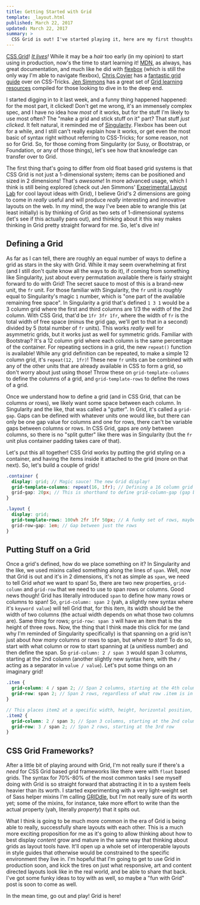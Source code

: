 ```yaml
---
title: Getting Started with Grid
template: _layout.html
published: March 22, 2017
updated: March 22, 2017
summary: >
  CSS Grid is out! I've started playing it, here are my first thoughts.
---
```

[CSS Grid](https://www.w3.org/TR/css3-grid-layout/)! _[It lives](http://caniuse.com/#search=grid)!_ While it may be a _hair_ too early (in my opinion) to start using in production, now's the time to start learning it! [MDN](https://developer.mozilla.org/en-US/docs/Web/CSS/CSS_Grid_Layout), as always, has great documentation, and much like he did with [flexbox](https://css-tricks.com/snippets/css/a-guide-to-flexbox/) (which is still the only way I'm able to navigate flexbox), [Chris Coyier](https://twitter.com/chriscoyier) has a [fantastic grid guide](https://css-tricks.com/snippets/css/complete-guide-grid/) over on CSS-Tricks. [Jen Simmons](https://twitter.com/jensimmons) has a great set of [Grid learning resources](http://jensimmons.com/post/feb-27-2017/learn-css-grid) compiled for those looking to dive in to the deep end.

I started digging in to it last week, and a funny thing happened happened: for the most part, it clicked! Don't get me wrong, it's an immensely complex spec, and I have no idea how _most_ of it works, but for the stuff I'm likely to use most often? The "make a grid and stick stuff on it" part? That stuff _just clicked_. It felt natural, it reminded me of [Singularity](https://github.com/at-import/Singularity). Flexbox has been out for a while, and I still can't really explain how it works, or get even the most basic of syntax right without referring to CSS-Tricks; for some reason, not so for Grid. So, for those coming from Singularity (or Susy, or Bootstrap, or Foundation, or any of those things), let's see how that knowledge can transfer over to Grid.

The first thing that's going to differ from old float based grid systems is that CSS Grid is not just a 1-dimensional system; items can be positioned and sized in 2 dimensions! That's _awesome_! In more advanced usage, which I think is still being explored (check out Jen Simmons' [Experimental Layout Lab](http://labs.jensimmons.com/) for cool layout ideas with Grid), I believe Grid's 2 dimensions are going to come in _really_ useful and will produce _really_ interesting and innovative layouts on the web. In my mind, the way I've been able to wrangle this (at least initially) is by thinking of Grid as two sets of 1-dimensional systems (let's see if this actually pans out), and thinking about it this way makes thinking in Grid pretty straight forward for me. So, let's dive in!

## Defining a Grid

As far as I can tell, there are roughly an equal number of ways to define a grid as stars in the sky with Grid. While it may seem overwhelming at first (and I still don't quite know all the ways to do it), if coming from something like Singularity, just about every permutation available there is fairly straight forward to do with Grid! The secret sauce to most of this is a brand-new unit, the `fr` unit. For those familiar with Singularity, the `fr` unit is _roughly_ equal to Singularity's magic `1` number, which is "one part of the available remaining free space". In Singularity a grid that's defined `1 3 1` would be a 3 column grid where the first and third columns are 1/3 the width of the 2nd column. With CSS Grid, that'd be `1fr 3fr 1fr`, where the width of `fr` is the total width of free space (minus the grid gap, we'll get to that in a second) divided by 5 (total number of `fr` units). This works _really_ well for asymmetric grids, but it works just as well for symmetric grids. Familiar with Bootstrap? It's a 12 column grid where each column is the same percentage of the container. For repeating sections in a grid, the new `repeat()` function is available! While any grid definition can be repeated, to make a simple 12 column grid, it's `repeat(12, 1fr)`! These new `fr` units can be combined with any of the other units that are already available in CSS to form a grid, so don't worry about just using those! Throw these on `grid-template-columns` to define the columns of a grid, and `grid-template-rows` to define the rows of a grid.

Once we understand how to define a grid (and in CSS Grid, that can be columns _or_ rows), we likely want some space between each column. In Singularity and the like, that was called a "gutter". In Grid, it's called a `grid-gap`. Gaps can be defined with whatever units one would like, but there can only be one gap value for columns and one for rows, there can't be variable gaps between columns or rows. In CSS Grid, gaps are _only_ between columns, so there is no "split gutter" like there was in Singularity (but the `fr` unit plus container padding takes care of that).

Let's put this all together! CSS Grid works by putting the grid styling on a container, and having the items inside it attached to the grid (more on that next). So, let's build a couple of grids!

```scss
.container {
  display: grid; // Magic sauce! The new Grid display!
  grid-template-columns: repeat(16, 1fr); // Defining a 16 column grid where each column is 1/16 of the available space
  grid-gap: 20px; // This is shorthand to define grid-column-gap (gap between columns) and grid-row-gap (gap between rows). Row gap will apply between rows even if a row template isn't defined
}

.layout {
  display: grid;
  grid-template-rows: 100vh 2fr 1fr 50px; // A funky set of rows, maybe for an article with a big lead?
  grid-row-gap: 1em; // Gap between just the rows
}
```

## Putting Stuff on a Grid

Once a grid's defined, how do we place something on it? In Singularity and the like, we used mixins called something along the lines of `span`. Well, now that Grid is out and it's in 2 dimensions, it's not as simple as `span`, we need to tell Grid _what_ we want to span! So, there are two new properties, `grid-column` and `grid-row` that we need to use to span rows or columns. Good news though! Grid has literally introduced `span` to define how many rows or columns to span! So, `grid-column: span 2` (yah, a slightly new syntax where it's `keyword value`) will tell Grid that, for this item, its width should be the width of two columns (the actual width depends on what those two columns are). Same thing for rows; `grid-row: span 3` will have an item that is the height of three rows. Now, the thing that I think made this click for me (and why I'm reminded of Singularity specifically) is that spanning on a grid isn't just about _how many_ columns or rows to span, but _where to start_! To do so, start with what column or row to start spanning at (a unitless number) and then define the span. So `grid-column: 2 / span 3` would span 3 columns, starting at the 2nd column (another slightly new syntax here, with the `/` acting as a separator in `value / value`). Let's put some things on an imaginary grid!

```scss
.item {
  grid-column: 4 / span 2; // Span 2 columns, starting at the 4th column
  grid-row: span 2; // Span 2 rows, regardless of what row .item is in
}

// This places item2 at a specific width, height, horizontal position, and vertical position
.item2 {
  grid-column: 2 / span 3; // Span 3 columns, starting at the 2nd column
  grid-row: 3 / span 2; // Span 2 rows, starting at the 3rd row
}
```

## CSS Grid Frameworks?

After a little bit of playing around with Grid, I'm not really sure if there's a _need_ for CSS Grid based grid frameworks like there were with `float` based grids. The syntax for 70%-80% of the most common tasks I see myself doing with Grid is so straight forward that abstracting it in to a system feels heavier than its worth. I started experimenting with a very light-weight set of Sass helper mixins I'm calling [GRIDdle](https://github.com/at-import/griddle), but I'm not really sure of its worth yet; some of the mixins, for instance, take more effort to write than the actual property (yah, literally _property_) that it spits out.

What I think is going to be much more common in the era of Grid is being able to really, successfully share layouts with each other. This is a much more exciting proposition for me as it's going to allow thinking about how to best display _content_ grow and mature in the same way that thinking about grids as layout tools have. It'll open up a whole set of interoperable layouts in style guides that otherwise would be constrained to the specific environment they live in. I'm hopeful that I'm going to get to use Grid in production soon, and kick the tires on just what responsive, art and content directed layouts look like in the real world, and be able to share that back. I've got some funky ideas to toy with as well, so maybe a "fun with Grid" post is soon to come as well.

In the mean time, go out and play! Grid is here!
